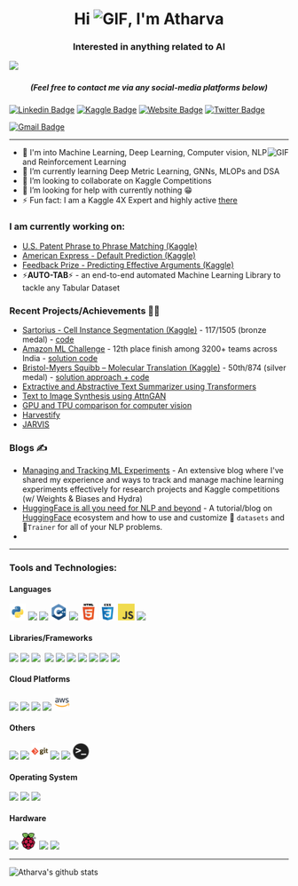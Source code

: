 
<h1 align="center">Hi <img height=30 width=30 alt="GIF" src="https://raw.githubusercontent.com/MartinHeinz/MartinHeinz/master/wave.gif" />, I'm Atharva</h1>
<h3 align="center">Interested in anything related to AI</h3>


![](https://komarev.com/ghpvc/?username=Gladiator07)

<h5 align="center"><i>(Feel free to contact me via any social-media platforms below)</i></h5>


[![Linkedin Badge](https://img.shields.io/badge/-Atharva_Ingle-blue?style=flat&logo=Linkedin&logoColor=white&link=https://www.linkedin.com/in/atharva-ingle-564430187/)](https://www.linkedin.com/in/atharva-ingle-564430187/)
[![Kaggle Badge](https://img.shields.io/badge/-Kaggle-1ca0f1?style=flat&labelColor=1ca0f1&logo=Kaggle&logoColor=white&link=https://www.kaggle.com/atharvaingle)](https://www.kaggle.com/atharvaingle)
[![Website Badge](https://img.shields.io/badge/-atharva_ai-47CCCC?style=flat&logo=Google-Chrome&logoColor=white&link=https:https://atharvaai7.wordpress.com/)](https://atharvaai7.wordpress.com/)
[![Twitter Badge](https://img.shields.io/badge/-@AtharvaIngle7-1ca0f1?style=flat&labelColor=1ca0f1&logo=twitter&logoColor=white&link=https://twitter.com/AtharvaIngle7)](https://twitter.com/AtharvaIngle7)
<!-- [![Medium Badge](https://img.shields.io/badge/-Atharva_Ingle-black?style=flat&logo=Medium&logoColor=white&labelColor=black&link=https://atharvaaingle.medium.com/)](https://atharvaaingle.medium.com/) -->
[![Gmail Badge](https://img.shields.io/badge/-atharvaaingle-c14438?style=flat&logo=Gmail&logoColor=white&link=mailto:atharvaaingle@gmail.com)](mailto:atharvaaingle@gmail.com)


<!-- [<img src="https://github.com/sciencepal/sciencepal/blob/master/assets/discord-round.svg" width="3.5%"/>](https://discord.gg/MnUUbHe)
[<img src="https://img.icons8.com/color/48/000000/twitter.png" width="3.5%"/>](https://twitter.com/sciencepal)
[<img src="https://img.icons8.com/color/48/000000/linkedin.png" width="3.5%"/>](https://www.linkedin.com/in/adityapal1/)
[<img src="https://img.icons8.com/fluent/48/000000/facebook-new.png" width="3.5%"/>](https://www.facebook.com/sciencepal/)
[<img src="https://img.icons8.com/fluent/48/000000/instagram-new.png" width="3.5%"/>](https://www.instagram.com/aditya_sciencepal/)
<a href="mailto:aditya.pal.science@gmail.com"> <img src="https://img.icons8.com/fluent/48/000000/gmail.png" width="3.5%"/> </a> -->

---

<img align="right" alt="GIF" src="https://media.giphy.com/media/USV0ym3bVWQJJmNu3N/giphy.gif" />

<!-- <img align="right" alt="GIF" src="https://c.tenor.com/KBe_nw4IL2QAAAAC/matrix-code.gif" /> -->

- 🔭 I'm into Machine Learning, Deep Learning, Computer vision, NLP and Reinforcement Learning
- 🌱 I’m currently learning Deep Metric Learning, GNNs, MLOPs and DSA
- 👯 I’m looking to collaborate on Kaggle Competitions
- 🤔 I’m looking for help with currently nothing 😁
- ⚡ Fun fact: I am a Kaggle 4X Expert and highly active [there](https://www.kaggle.com/atharvaingle)

### I am currently working on:
- [U.S. Patent Phrase to Phrase Matching (Kaggle)](https://www.kaggle.com/competitions/us-patent-phrase-to-phrase-matching)
- [American Express - Default Prediction (Kaggle)](https://www.kaggle.com/competitions/amex-default-prediction)
- [Feedback Prize - Predicting Effective Arguments (Kaggle)](https://www.kaggle.com/competitions/feedback-prize-eff)
- ⚡**AUTO-TAB**⚡ - an end-to-end automated Machine Learning Library to tackle any Tabular Dataset

### Recent Projects/Achievements 🎉🎉
- [Sartorius - Cell Instance Segmentation (Kaggle)](https://www.kaggle.com/c/sartorius-cell-instance-segmentation) - 117/1505 (bronze medal) - [code](https://github.com/Gladiator07/Sartorius-Neuronal-Cell-Segmentation-Kaggle)
- [Amazon ML Challenge](https://www.hackerearth.com/challenges/competitive/amazon-ml-challenge/instructions/) - 12th place finish among 3200+ teams across India - [solution code](https://github.com/atif-hassan/Competition-code/tree/master/Hackerearth/Amazon%20ML%20Challenge)
- [Bristol-Myers Squibb – Molecular Translation (Kaggle)](https://www.kaggle.com/c/bms-molecular-translation) - 50th/874 (silver medal) - [solution approach + code](https://github.com/Gladiator07/Bristol-Myers-Squibb-Translation-Kaggle)
- [Extractive and Abstractive Text Summarizer using Transformers](https://github.com/Gladiator07/Text-Summarizer)
- [Text to Image Synthesis using AttnGAN](https://github.com/Gladiator07/Text-to-image-synthesis-with-AttnGAN)
- [GPU and TPU comparison for computer vision](https://github.com/Gladiator07/GPU-vs-TPU)
- [Harvestify](https://github.com/Gladiator07/Harvestify)
- [JARVIS](https://github.com/Gladiator07/JARVIS)

### Blogs ✍️
- [Managing and Tracking ML Experiments](https://jarvislabs.ai/blogs/ml-tracking/) - An extensive blog where I've shared my experience and ways to track and manage machine learning experiments effectively for research projects and Kaggle competitions (w/ Weights & Biases and Hydra)
- [HuggingFace is all you need for NLP and beyond](https://jarvislabs.ai/blogs/hf-getting-started/) - A tutorial/blog on [HuggingFace](https://huggingface.co/) ecosystem and how to use and customize 🤗 `datasets` and 🤗`Trainer` for all of your NLP problems.
- 
---

### Tools and Technologies:

#### Languages
<code><img height="30" src="https://raw.githubusercontent.com/github/explore/80688e429a7d4ef2fca1e82350fe8e3517d3494d/topics/python/python.png"></code>
<code><img height="30" src="https://ih1.redbubble.net/image.696005995.4114/st,small,507x507-pad,600x600,f8f8f8.jpg"></code>
<code><img height="30" src="https://cdn.iconscout.com/icon/free/png-512/c-programming-569564.png"></code>
<code><img height="30" src="https://raw.githubusercontent.com/github/explore/80688e429a7d4ef2fca1e82350fe8e3517d3494d/topics/cpp/cpp.png"></code>
<code><img height="30" src="https://upload.wikimedia.org/wikipedia/commons/thumb/1/1b/R_logo.svg/724px-R_logo.svg.png"></code>
<code><img height="30" src="https://raw.githubusercontent.com/github/explore/80688e429a7d4ef2fca1e82350fe8e3517d3494d/topics/html/html.png"></code>
<code><img height="30" src="https://raw.githubusercontent.com/github/explore/80688e429a7d4ef2fca1e82350fe8e3517d3494d/topics/css/css.png"></code>
<code><img height="30" src="https://raw.githubusercontent.com/github/explore/80688e429a7d4ef2fca1e82350fe8e3517d3494d/topics/javascript/javascript.png"></code>
<code><img height="30" src="https://upload.wikimedia.org/wikipedia/commons/thumb/2/21/Matlab_Logo.png/534px-Matlab_Logo.png"></code>

#### Libraries/Frameworks
<code><img height="30" src="https://upload.wikimedia.org/wikipedia/commons/thumb/0/05/Scikit_learn_logo_small.svg/1280px-Scikit_learn_logo_small.svg.png"></code>
<code><img height="30" src="https://upload.wikimedia.org/wikipedia/commons/thumb/1/10/PyTorch_logo_icon.svg/512px-PyTorch_logo_icon.svg.png"></code>
<code><img height="30" src="https://huggingface.co/favicon.ico"></code>
<code><img height="30" src=""></code>
<code><img height="30" src="https://avatars.githubusercontent.com/u/58386951?s=200&v=4"></code>
<code><img height="30" src="https://developer.nvidia.com/sites/default/files/pictures/2018/rapids/rapids-logo.png"></code>
<code><img height="30" src="https://upload.wikimedia.org/wikipedia/commons/thumb/2/2d/Tensorflow_logo.svg/1200px-Tensorflow_logo.svg.png"></code>
<code><img height="30" src="https://ih1.redbubble.net/image.405700150.0170/st,small,507x507-pad,600x600,f8f8f8.u5.jpg"></code>
<code><img height="30" src="https://image.pngaaa.com/798/5084798-middle.png"></code>
<code><img height="30" src="https://icon2.cleanpng.com/20180802/iwp/kisspng-flask-by-example-python-web-framework-bottle-lico-softwares-websites-press-services-product-5b634c8e416770.5741331515332343182679.jpg"></code>
<code><img height="30" src="https://icon-library.com/images/django-icon/django-icon-0.jpg"></code>

#### Cloud Platforms
<code><img height="30" src="https://jarvislabs.ai/img/jl.ico"></code>
<code><img height="30" src="https://avatars2.githubusercontent.com/u/2810941?v=3&s=96"></code>
<code><img height="30" src="https://colab.research.google.com/img/colab_favicon_256px.png"></code>
<code><img height="30" src="https://www.finsmes.com/wp-content/uploads/2018/10/paperspace.png"></code>
<code><img height="30" src="https://raw.githubusercontent.com/github/explore/80688e429a7d4ef2fca1e82350fe8e3517d3494d/topics/aws/aws.png"></code>

#### Others
<code><img height="30" src="https://upload.wikimedia.org/wikipedia/commons/thumb/9/9a/Visual_Studio_Code_1.35_icon.svg/1024px-Visual_Studio_Code_1.35_icon.svg.png"></code>
<code><img height="30" src="https://www.psych.mcgill.ca/labs/mogillab/anaconda2/pkgs/anaconda-navigator-1.4.3-py27_0/lib/python2.7/site-packages/anaconda_navigator/static/images/anaconda-icon-1024x1024.png"></code>
<code><img height="30" src="https://raw.githubusercontent.com/github/explore/80688e429a7d4ef2fca1e82350fe8e3517d3494d/topics/git/git.png"></code>
<code><img height="30" src="https://www.docker.com/sites/default/files/d8/2019-07/vertical-logo-monochromatic.png"></code>
<code><img height="30" src="https://cdn.iconscout.com/icon/free/png-512/notion-1693557-1442598.png"></code>
<code><img height="30" src="https://raw.githubusercontent.com/github/explore/80688e429a7d4ef2fca1e82350fe8e3517d3494d/topics/terminal/terminal.png"></code>

#### Operating System
<code><img height="30" src="https://raw.githubusercontent.com/EgoistDeveloper/operating-system-logos/master/src/48x48/MAC.png"></code>
<code><img height="30" src="https://upload.wikimedia.org/wikipedia/commons/thumb/5/5f/Windows_logo_-_2012.svg/768px-Windows_logo_-_2012.svg.png"></code>
<code><img height="30" src="https://seeklogo.com/images/U/ubuntu-logo-8B7C9ED4AD-seeklogo.com.png"></code>

#### Hardware
<code><img height="30" src="https://upload.wikimedia.org/wikipedia/commons/thumb/8/87/Arduino_Logo.svg/2560px-Arduino_Logo.svg.png"></code>
<code><img height="30" src="https://raw.githubusercontent.com/iiiypuk/rpi-icon/master/raspberry-pi-logo_resized_256.png"></code>
<code><img height="30" src="https://avatars.githubusercontent.com/u/47798062?s=200&v=4"></code>
<code><img height="30" src="https://www.saashub.com/images/app/service_logos/45/52b54fa6b6bc/large.png?1555655428"></code>

---
<!-- [![Atharva's GitHub activity graph](https://activity-graph.herokuapp.com/graph?username=Gladiator07&theme=react-dark&hide_border=true)](https://github.com/Gladiator07/) -->

![Atharva's github stats](https://github-readme-stats.vercel.app/api?username=Gladiator07&theme=tokyonight&show_icons=true) 
<!-- [![GitHub Streak](https://github-readme-streak-stats.herokuapp.com?user=Gladiator07&theme=tokyonight)](https://git.io/streak-stats) -->

